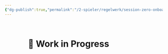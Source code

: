 ```yaml
---
{"dg-publish":true,"permalink":"/2-spieler/regelwerk/session-zero-onboarding/"}
---
```


$\quad$
$\quad$
$\quad$
$\quad$
# $\quad$$\quad$ 🚧 Work in Progress
